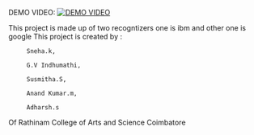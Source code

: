 DEMO VIDEO:
[![DEMO VIDEO](https://img.youtube.com/vi/hmlqSHL0nSQ&t=10s)](https://www.youtube.com/hmlqSHL0nSQ&t=10s)

This project is made up of two recogntizers one is ibm and other one is google
This project is created by :

         Sneha.k,
	
         G.V Indhumathi,
	
         Susmitha.S,
	
         Anand Kumar.m,
	
         Adharsh.s
	
Of Rathinam College of Arts and Science Coimbatore
